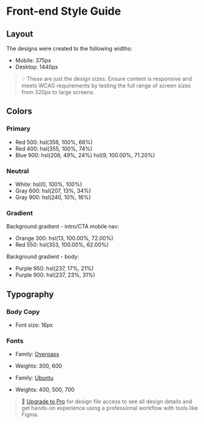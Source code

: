 # Front-end Style Guide

## Layout

The designs were created to the following widths:

- Mobile: 375px
- Desktop: 1440px

> 💡 These are just the design sizes. Ensure content is responsive and meets WCAG requirements by testing the full range of screen sizes from 320px to large screens.

## Colors

### Primary

- Red 500: hsl(356, 100%, 66%)
- Red 400: hsl(355, 100%, 74%)
- Blue 900: hsl(208, 49%, 24%)
hsl(9, 100.00%, 71.20%)
### Neutral

- White: hsl(0, 100%, 100%)
- Gray 600: hsl(207, 13%, 34%)
- Gray 900: hsl(240, 10%, 16%)

### Gradient

Background gradient - intro/CTA mobile nav:

- Orange 300: hsl(13, 100.00%, 72.00%)
- Red 550: hsl(353, 100.00%, 62.00%)

Background gradient - body:

- Purple 950: hsl(237, 17%, 21%)
- Purple 900: hsl(237, 23%, 31%)

## Typography

### Body Copy

- Font size: 16px

### Fonts

- Family: [Overpass](https://fonts.google.com/specimen/Overpass?preview.text_type=custom)
- Weights: 300, 600

- Family: [Ubuntu](https://fonts.google.com/specimen/Ubuntu?preview.text_type=custom)
- Weights: 400, 500, 700

> 💎 [Upgrade to Pro](https://www.frontendmentor.io/pro?ref=style-guide) for design file access to see all design details and get hands-on experience using a professional workflow with tools like Figma.

